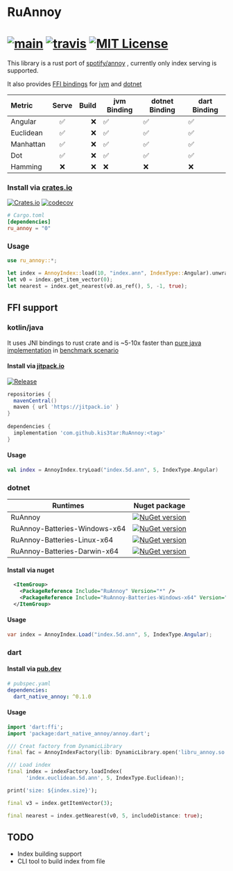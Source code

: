 # RuAnnoy

[![main](https://github.com/kis3tar/RuAnnoy/actions/workflows/main.yml/badge.svg)](https://github.com/kis3tar/RuAnnoy/actions/workflows/main.yml)
[![travis](https://travis-ci.com/kis3tar/RuAnnoy.svg?branch=master)](https://travis-ci.com/github/kis3tar/RuAnnoy)
[![MIT License](https://img.shields.io/github/license/kis3tar/RuAnnoy.svg)](https://github.com/kis3tar/RuAnnoy/blob/master/LICENSE)
========
<!-- [![appveyor](https://ci.appveyor.com/api/projects/status/ux13ive7vhsg32el/branch/master?svg=true)](https://ci.appveyor.com/project/kis3tar/ruannoy/branch/master) -->

This library is a rust port of [spotify/annoy](https://github.com/spotify/annoy) , currently only index serving is supported.

It also provides [FFI bindings](https://github.com/kis3tar/RuAnnoy#ffi-support) for [jvm](https://github.com/kis3tar/RuAnnoy#kotlinjava) and [dotnet](https://github.com/kis3tar/RuAnnoy#dotnet)

Metric | Serve | Build | jvm Binding | dotnet Binding | dart Binding
| :--- | :---: | ---: | -- | -- | -- |
Angular | ✅ | ❌ | ✅ | ✅ | ✅
Euclidean | ✅ | ❌ | ✅ | ✅ | ✅
Manhattan | ✅ | ❌ | ✅ | ✅ | ✅
Dot | ✅ | ❌ | ✅ | ✅ | ✅
Hamming | ❌ | ❌ | ❌ | ❌  | ❌

### Install via [crates.io](https://crates.io/crates/ru_annoy)
[![Crates.io](https://img.shields.io/crates/v/ru_annoy.svg)](https://crates.io/crates/ru_annoy)
[![codecov](https://codecov.io/gh/kis3tar/RuAnnoy/branch/master/graph/badge.svg?token=jVO7N0AVTH)](https://codecov.io/gh/kis3tar/RuAnnoy)
```toml
# Cargo.toml
[dependencies]
ru_annoy = "0"
```

### Usage
```rust
use ru_annoy::*;

let index = AnnoyIndex::load(10, "index.ann", IndexType::Angular).unwrap();
let v0 = index.get_item_vector(0);
let nearest = index.get_nearest(v0.as_ref(), 5, -1, true);
```

## FFI support

### kotlin/java

It uses JNI bindings to rust crate and is ~5-10x faster than [pure java implementation](https://github.com/spotify/annoy-java) in [benchmark scenario](https://github.com/kis3tar/RuAnnoy/tree/master/bench)
#### Install via [jitpack.io](https://jitpack.io/#kis3tar/RuAnnoy)
[![Release](https://jitpack.io/v/kis3tar/RuAnnoy.svg)](https://jitpack.io/#kis3tar/RuAnnoy)
```gradle
repositories {
  mavenCentral()
  maven { url 'https://jitpack.io' }
}
  
dependencies {
  implementation 'com.github.kis3tar:RuAnnoy:<tag>'
}
```
#### Usage
```kotlin
val index = AnnoyIndex.tryLoad("index.5d.ann", 5, IndexType.Angular)
```

### dotnet

| Runtimes                      | Nuget package                                                                                                                                 |
| ----------------------------- | --------------------------------------------------------------------------------------------------------------------------------------------- |
| RuAnnoy                       | [![NuGet version](https://buildstats.info/nuget/RuAnnoy)](https://www.nuget.org/packages/RuAnnoy)                                             |
| RuAnnoy-Batteries-Windows-x64 | [![NuGet version](https://buildstats.info/nuget/RuAnnoy-Batteries-Windows-x64)](https://www.nuget.org/packages/RuAnnoy-Batteries-Windows-x64) |
| RuAnnoy-Batteries-Linux-x64   | [![NuGet version](https://buildstats.info/nuget/RuAnnoy-Batteries-Linux-x64)](https://www.nuget.org/packages/RuAnnoy-Batteries-Linux-x64)     |
| RuAnnoy-Batteries-Darwin-x64  | [![NuGet version](https://buildstats.info/nuget/RuAnnoy-Batteries-Darwin-x64)](https://www.nuget.org/packages/RuAnnoy-Batteries-Darwin-x64)   |

#### Install via nuget
```xml
  <ItemGroup>
    <PackageReference Include="RuAnnoy" Version="*" />
    <PackageReference Include="RuAnnoy-Batteries-Windows-x64" Version="*" />
  </ItemGroup>
```
#### Usage
```csharp
var index = AnnoyIndex.Load("index.5d.ann", 5, IndexType.Angular);
```

### dart

#### Install via [pub.dev](https://pub.dev/packages/dart_native_annoy)

```yaml
# pubspec.yaml
dependencies:
  dart_native_annoy: ^0.1.0
```
#### Usage
```dart
import 'dart:ffi';
import 'package:dart_native_annoy/annoy.dart';

/// Creat factory from DynamicLibrary
final fac = AnnoyIndexFactory(lib: DynamicLibrary.open('libru_annoy.so'));

/// Load index
final index = indexFactory.loadIndex(
      'index.euclidean.5d.ann', 5, IndexType.Euclidean)!;

print('size: ${index.size}');

final v3 = index.getItemVector(3);

final nearest = index.getNearest(v0, 5, includeDistance: true);
```


## TODO
+ Index building support
+ CLI tool to build index from file
